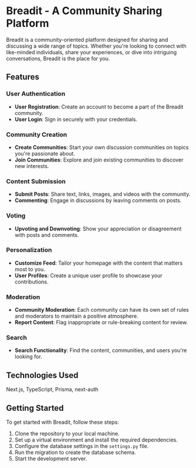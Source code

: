 # Breadit - A Community Sharing Platform

Breadit is a community-oriented platform designed for sharing and discussing a wide range of topics. Whether you're looking to connect with like-minded individuals, share your experiences, or dive into intriguing conversations, Breadit is the place for you.

## Features

### User Authentication

- **User Registration**: Create an account to become a part of the Breadit community.
- **User Login**: Sign in securely with your credentials.

### Community Creation

- **Create Communities**: Start your own discussion communities on topics you're passionate about.
- **Join Communities**: Explore and join existing communities to discover new interests.

### Content Submission

- **Submit Posts**: Share text, links, images, and videos with the community.
- **Commenting**: Engage in discussions by leaving comments on posts.

### Voting

- **Upvoting and Downvoting**: Show your appreciation or disagreement with posts and comments.

### Personalization

- **Customize Feed**: Tailor your homepage with the content that matters most to you.
- **User Profiles**: Create a unique user profile to showcase your contributions.

### Moderation

- **Community Moderation**: Each community can have its own set of rules and moderators to maintain a positive atmosphere.
- **Report Content**: Flag inappropriate or rule-breaking content for review.

### Search

- **Search Functionality**: Find the content, communities, and users you're looking for.


## Technologies Used

Next.js, TypeScript, Prisma, next-auth

## Getting Started

To get started with Breadit, follow these steps:

1. Clone the repository to your local machine.
2. Set up a virtual environment and install the required dependencies.
3. Configure the database settings in the `settings.py` file.
4. Run the migration to create the database schema.
5. Start the development server.


